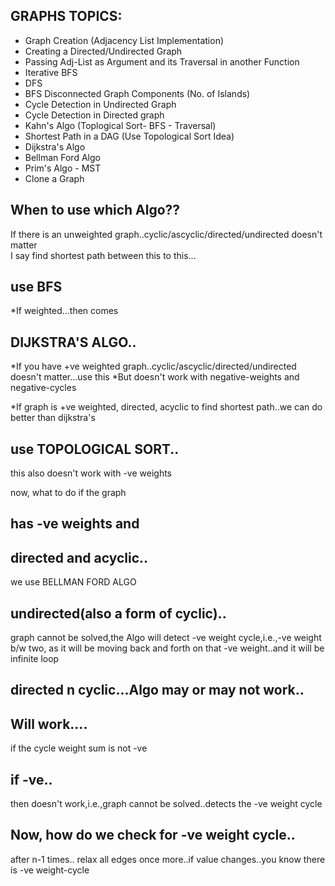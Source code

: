 ## GRAPHS TOPICS:

* Graph Creation (Adjacency List Implementation)
* Creating a Directed/Undirected Graph
* Passing Adj-List as Argument and its Traversal in another Function
* Iterative BFS
* DFS
* BFS Disconnected Graph Components (No. of Islands)
* Cycle Detection in Undirected Graph
* Cycle Detection in Directed graph
* Kahn's Algo (Toplogical Sort- BFS - Traversal)
* Shortest Path in a DAG (Use Topological Sort Idea)
* Dijkstra's Algo
* Bellman Ford Algo
* Prim's Algo - MST
* Clone a Graph


## When to use which Algo??

If there is an unweighted graph..cyclic/ascyclic/directed/undirected doesn't matter  
I say find shortest path between this to this...
## use BFS

*If weighted...then comes
 ## DIJKSTRA'S ALGO..
*If you have +ve weighted graph..cyclic/ascyclic/directed/undirected doesn't matter...use this
*But doesn't work with negative-weights and negative-cycles

*If graph is +ve weighted, directed, acyclic to find shortest path..we can do better than dijkstra's
## use TOPOLOGICAL SORT..
this also doesn't work with -ve weights


now, what to do if the graph
## has -ve weights and
 
## directed and acyclic..
we use BELLMAN FORD ALGO

## undirected(also a form of cyclic)..
graph cannot be solved,the Algo will detect -ve weight cycle,i.e.,-ve weight b/w two,
as it will be moving back and forth on that -ve weight..and it will be infinite loop

## directed n cyclic...Algo may or may not work..
## Will work....
if the cycle weight sum is not -ve

## if -ve..
then doesn't work,i.e.,graph cannot be solved..detects the -ve weight cycle

## Now, how do we check for -ve weight cycle..
after n-1 times..
relax all edges once more..if value changes..you know there is -ve weight-cycle
